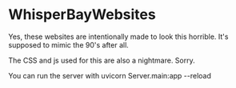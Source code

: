 # WhisperBayWebsites

Yes, these websites are intentionally made to look this horrible. It's supposed to mimic the 90's after all.

The CSS and js used for this are also a nightmare. Sorry.

You can run the server with uvicorn Server.main:app --reload
